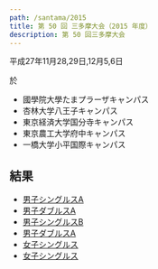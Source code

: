 ```yaml
---
path: /santama/2015
title: 第 50 回 三多摩大会（2015 年度）
description: 第 50 回三多摩大会
---
```

平成27年11月28,29日,12月5,6日

於
- 國學院大學たまプラーザキャンパス
- 杏林大学八王子キャンパス
- 東京経済大学国分寺キャンパス
- 東京農工大学府中キャンパス
- 一橋大学小平国際キャンパス

## 結果
- <a target="_blank" href="/files/santama_2015_msa_re.pdf">男子シングルスA</a>
- <a target="_blank" href="/files/santama_2015_mda_re.pdf">男子ダブルスA</a>
- <a target="_blank" href="/files/santama_2015_msb_re.pdf">男子シングルスB</a>
- <a target="_blank" href="/files/santama_2015_mdb_re.pdf">男子ダブルスA</a>
- <a target="_blank" href="/files/santama_2015_ws_re.pdf">女子シングルス</a>
- <a target="_blank" href="/files/santama_2015_wd_re.pdf">女子シングルス</a>
